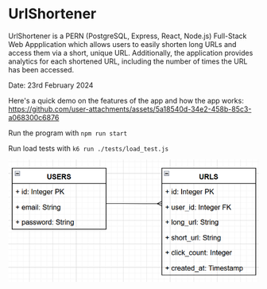 # UrlShortener

UrlShortener is a PERN (PostgreSQL, Express, React, Node.js) Full-Stack Web Appplication which allows users to easily shorten long URLs and access them via a short, unique URL. Additionally, the application provides analytics for each shortened URL, including the number of times the URL has been accessed.

Date: 23rd February 2024

Here's a quick demo on the features of the app and how the app works:
https://github.com/user-attachments/assets/5a18540d-34e2-458b-85c3-a068300c6876

Run the program with `npm run start`

Run load tests with `k6 run ./tests/load_test.js`

![alt text](./assets/image.png)

